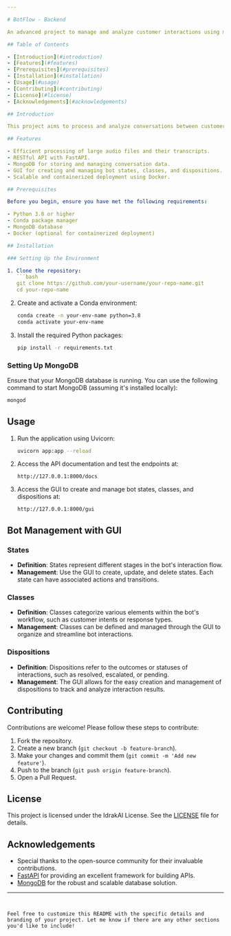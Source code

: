 ```yaml
---

# BotFlow - Backend

An advanced project to manage and analyze customer interactions using machine learning techniques, MongoDB, and a GUI for creating and managing bot states, classes, and dispositions.

## Table of Contents

- [Introduction](#introduction)
- [Features](#features)
- [Prerequisites](#prerequisites)
- [Installation](#installation)
- [Usage](#usage)
- [Contributing](#contributing)
- [License](#license)
- [Acknowledgements](#acknowledgements)

## Introduction

This project aims to process and analyze conversations between customers and salesmen to assess their efficiency. The application uses Python with FastAPI for the backend, MongoDB for the database, and integrates machine learning models to provide insights. A user-friendly GUI is provided for creating and managing bot states, classes, and dispositions.

## Features

- Efficient processing of large audio files and their transcripts.
- RESTful API with FastAPI.
- MongoDB for storing and managing conversation data.
- GUI for creating and managing bot states, classes, and dispositions.
- Scalable and containerized deployment using Docker.

## Prerequisites

Before you begin, ensure you have met the following requirements:

- Python 3.8 or higher
- Conda package manager
- MongoDB database
- Docker (optional for containerized deployment)

## Installation

### Setting Up the Environment

1. Clone the repository:
   ```bash
   git clone https://github.com/your-username/your-repo-name.git
   cd your-repo-name
   ```

2. Create and activate a Conda environment:
   ```bash
   conda create -n your-env-name python=3.8
   conda activate your-env-name
   ```

3. Install the required Python packages:
   ```bash
   pip install -r requirements.txt
   ```

### Setting Up MongoDB

Ensure that your MongoDB database is running. You can use the following command to start MongoDB (assuming it's installed locally):

```bash
mongod
```

## Usage

1. Run the application using Uvicorn:
   ```bash
   uvicorn app:app --reload
   ```

2. Access the API documentation and test the endpoints at:
   ```
   http://127.0.0.1:8000/docs
   ```

3. Access the GUI to create and manage bot states, classes, and dispositions at:
   ```
   http://127.0.0.1:8000/gui
   ```

## Bot Management with GUI

### States

- **Definition**: States represent different stages in the bot's interaction flow.
- **Management**: Use the GUI to create, update, and delete states. Each state can have associated actions and transitions.

### Classes

- **Definition**: Classes categorize various elements within the bot's workflow, such as customer intents or response types.
- **Management**: Classes can be defined and managed through the GUI to organize and streamline bot interactions.

### Dispositions

- **Definition**: Dispositions refer to the outcomes or statuses of interactions, such as resolved, escalated, or pending.
- **Management**: The GUI allows for the easy creation and management of dispositions to track and analyze interaction results.

## Contributing

Contributions are welcome! Please follow these steps to contribute:

1. Fork the repository.
2. Create a new branch (`git checkout -b feature-branch`).
3. Make your changes and commit them (`git commit -m 'Add new feature'`).
4. Push to the branch (`git push origin feature-branch`).
5. Open a Pull Request.

## License

This project is licensed under the IdrakAI License. See the [LICENSE](LICENSE) file for details.

## Acknowledgements

- Special thanks to the open-source community for their invaluable contributions.
- [FastAPI](https://fastapi.tiangolo.com/) for providing an excellent framework for building APIs.
- [MongoDB](https://www.mongodb.com/) for the robust and scalable database solution.

---
```


Feel free to customize this README with the specific details and branding of your project. Let me know if there are any other sections you'd like to include!

